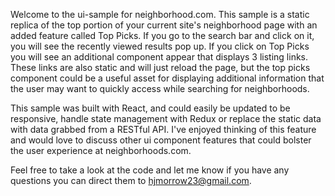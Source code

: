 Welcome to the ui-sample for neighborhood.com. This sample is a static replica of the top portion of your current site's neighborhood page with an added feature called Top Picks. If you go to the search bar and click on it, you will see the recently viewed results pop up. If you click on Top Picks you will see an additional component appear that displays 3 listing links. These links are also static and will just reload the page, but the top picks component could be a useful asset for displaying additional information that the user may want to quickly access while searching for neighborhoods. 

This sample was built with React, and could easily be updated to be responsive, handle state management with Redux or replace the static data with data grabbed from a RESTful API. I've enjoyed thinking of this feature and would love to discuss other ui component features that could bolster the user experience at neighborhoods.com.

Feel free to take a look at the code and let me know if you have any questions you can direct them to hjmorrow23@gmail.com.

